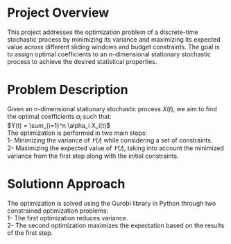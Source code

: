 # Project Overview
This project addresses the optimization problem of a discrete-time stochastic process by minimizing its variance and maximizing its expected value across different sliding windows and budget constraints. The goal is to assign optimal coefficients to an n-dimensional stationary stochastic process to achieve the desired statistical properties. 

# Problem Description
Given an n-dimensional stationary stochastic process $X(t)$, we aim to find the optimal coefficients $\alpha_i$ such that:<br>
$Y(t) = \sum_{i=1}^n \alpha_i X_i(t)$<br>
The optimization is performed in two main steps:<br    />
1- Minimizing the variance of $𝑌(𝑡)$ while considering a set of constraints.<br    />
2- Maximizing the expected value of $𝑌(𝑡)$, taking into account the minimized variance 
from the first step along with the initial constraints.

# Solutionn Approach
The optimization is solved using the Gurobi library in Python through two constrained optimization problems:<br    />
1- The first optimization reduces variance.<br    />
2- The second optimization maximizes the expectation based on the results of the first step.
